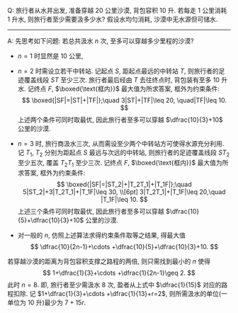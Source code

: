 Q: 旅行者从水井出发, 准备穿越 $20$ 公里沙漠, 背包容积 $10$ 升. 若每走 $1$ 公里消耗 $1$ 升水, 则旅行者至少需要汲多少水? 假设水均匀消耗, 沙漠中无水源但可储水.

***

A: 先思考如下问题: 若总共汲水 $n$ 次, 至多可以穿越多少里程的沙漠? 

* $n=1$ 时显然是 $10$ 公里, 

* $n=2$ 时需设立若干中转站. 记起点 $S$, 距起点最远的中转站 $T$, 则旅行者的足迹覆盖线段 $ST$ 至少三次. 旅行者最后经由 $T$ 去往终点时, 背包装有至多 $10$ 升水. 记终点 $F$, $\boxed{\text{框内}}$ 最大值为所求答案, 框外为约束条件:
  $$
  \boxed{|SF|=|ST|+|TF|};\quad 3|ST|+|TF|\leq 20, \quad|TF|\leq 10.
  $$
  上述两个条件可同时取最优, 因此旅行者至多可以穿越 $\dfrac{10}{3}+10$ 公里的沙漠. 

* $n=3$ 时, 旅行商汲水三次, 从而需设至少两个中转站方可使得水源充分利用. 记 $T_1$, $T_2$ 分别为距起点 $S$ 最远与次远的中转站, 则旅行者的足迹覆盖线段 $ST_2$ 至少五次, 覆盖 $T_2T_1$ 至少三次. 记终点 $F$, $\boxed{\text{框内}}$ 最大值为所求答案, 框外为约束条件:
  $$
  \boxed{|SF|=|ST_2|+|T_2T_1|+|T_1F|};\quad 5|ST_2|+3|T_2T_1|+|T_1F|\leq 30, \\[6pt]
  3|T_2T_1|+|T_1F|\leq 20,\quad |T_1F|\leq 10.
  $$
  上述三个条件可同时取最优, 因此旅行者至多可以穿越 $\dfrac{10}{5}+\dfrac{10}{3}+10$ 公里的沙漠. 

* 对一般的 $n$, 仿照上述算法求得约束条件取等之结果, 得最大值
  $$
  \dfrac{10}{2n-1}+\cdots +\dfrac{10}{5}+\dfrac{10}{3}+10.
  $$

若穿越沙漠的距离为背包容积支撑之路程的两倍, 则只需找到最小的 $n$ 使得
$$
1+\dfrac{1}{3}+\cdots +\dfrac{1}{2n-1}\geq 2.
$$
此时 $n=8$. 即, 旅行者至少需汲水 $8$ 次, 盈者从上式中 $\dfrac{1}{15}$ 对应的路程扣除. 记 $1+\dfrac{1}{3}+\cdots +\dfrac{1}{13}+r=2$, 则所需汲水的单位(一单位为 $10$ 升)最少为 $7+15r$. 

